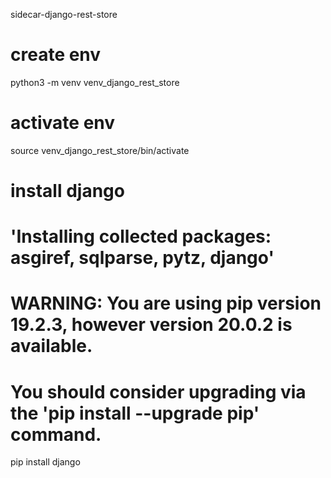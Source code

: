 sidecar-django-rest-store

# create env

python3 -m venv venv_django_rest_store

# activate env

source venv_django_rest_store/bin/activate

# install django

# 'Installing collected packages: asgiref, sqlparse, pytz, django'

# WARNING: You are using pip version 19.2.3, however version 20.0.2 is available.

# You should consider upgrading via the 'pip install --upgrade pip' command.

pip install django
